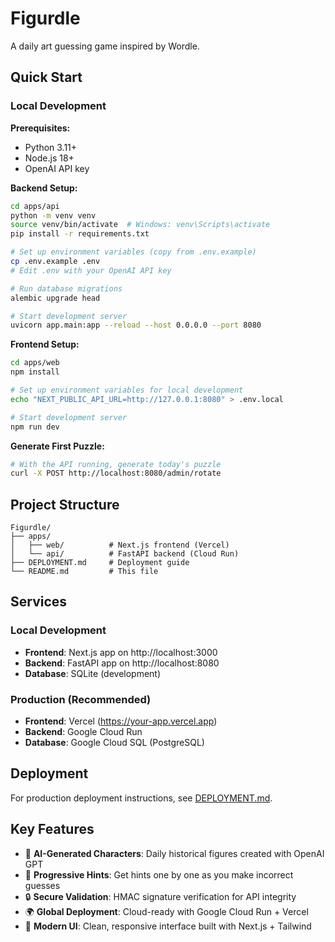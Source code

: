 # Figurdle

A daily art guessing game inspired by Wordle.

## Quick Start

### Local Development

**Prerequisites:**
- Python 3.11+
- Node.js 18+
- OpenAI API key

**Backend Setup:**
```bash
cd apps/api
python -m venv venv
source venv/bin/activate  # Windows: venv\Scripts\activate
pip install -r requirements.txt

# Set up environment variables (copy from .env.example)
cp .env.example .env
# Edit .env with your OpenAI API key

# Run database migrations
alembic upgrade head

# Start development server
uvicorn app.main:app --reload --host 0.0.0.0 --port 8080
```

**Frontend Setup:**
```bash
cd apps/web
npm install

# Set up environment variables for local development
echo "NEXT_PUBLIC_API_URL=http://127.0.0.1:8080" > .env.local

# Start development server
npm run dev
```

**Generate First Puzzle:**
```bash
# With the API running, generate today's puzzle
curl -X POST http://localhost:8080/admin/rotate
```

## Project Structure

```
Figurdle/
├── apps/
│   ├── web/          # Next.js frontend (Vercel)
│   └── api/          # FastAPI backend (Cloud Run)
├── DEPLOYMENT.md     # Deployment guide
└── README.md         # This file
```


## Services

### Local Development
- **Frontend**: Next.js app on http://localhost:3000
- **Backend**: FastAPI app on http://localhost:8080
- **Database**: SQLite (development)

### Production (Recommended)
- **Frontend**: Vercel (https://your-app.vercel.app)
- **Backend**: Google Cloud Run
- **Database**: Google Cloud SQL (PostgreSQL)

## Deployment

For production deployment instructions, see [DEPLOYMENT.md](DEPLOYMENT.md).

## Key Features

- 🤖 **AI-Generated Characters**: Daily historical figures created with OpenAI GPT
- 📝 **Progressive Hints**: Get hints one by one as you make incorrect guesses
- 🔒 **Secure Validation**: HMAC signature verification for API integrity
- 🌍 **Global Deployment**: Cloud-ready with Google Cloud Run + Vercel
- 🎨 **Modern UI**: Clean, responsive interface built with Next.js + Tailwind
